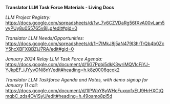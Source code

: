 **Translator LLM Task Force Materials - Living Docs**

*LLM Project Registry:*
https://docs.google.com/spreadsheets/d/1w_7v6CZVDaRg56fXvA00vLam5vyPUy8u0S5765v8jLg/edit#gid=0

*Translator LLM Needs/Opportunities:*  https://docs.google.com/spreadsheets/d/1H7IMkJ8j5aN479l3hrTrQb4b0ZcY5hcXBFXQBZjJ7RA/edit#gid=0

*January 2024 Relay LLM Task Force Agenda:*
https://docs.google.com/document/d/1iG7Ppbj5dkK3wriMQVIcFjYJ-YJkpEF_iJYyvONi8nY/edit#heading=h.k8z0006qcok2

*Translator LLM Taskforce Agenda and Notes, with demo signup for January 11 call:*
https://docs.google.com/document/d/1IPWbY8yWHcFuxqofxEtJ9HrHXCtQmqbC_zds4OViSyU/edit#heading=h.49oamo8pl5d
